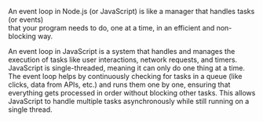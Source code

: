 An event loop in Node.js (or JavaScript) is like a manager that handles tasks (or events)   
that your program needs to do, one at a time, in an efficient and non-blocking way.

An event loop in JavaScript is a system that handles and manages the execution of tasks like user interactions, network requests, and timers. JavaScript is single-threaded, meaning it can only do one thing at a time. The event loop helps by continuously checking for tasks in a queue (like clicks, data from APIs, etc.) and runs them one by one, ensuring that everything gets processed in order without blocking other tasks. This allows JavaScript to handle multiple tasks asynchronously while still running on a single thread.
